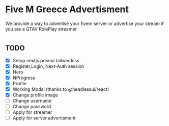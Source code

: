 # Five M Greece Advertisment

We provide a way to advertise your fivem server or advertise your stream if you are a GTAV RolePlay streamer

#

## TODO

- [x] Setup nextjs prisma tailwindcss
- [x] Register,Login, Next-Auth session
- [x] Hero
- [x] NProgress
- [x] Profile
- [x] Working Modal (thanks to @headlessui/react)
- [x] Change profile image
- [ ] Change username
- [ ] Change password
- [ ] Apply for streamer
- [ ] Apply for server advertisment
